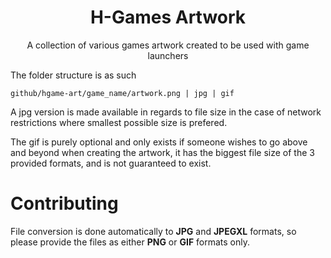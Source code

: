 <div align='center'> 

  <h1>  H-Games Artwork </h1> 
  
  A collection of various games artwork created to be used with game launchers

</div>

The folder structure is as such

```
github/hgame-art/game_name/artwork.png | jpg | gif
```

A jpg version is made available in regards to file size in the case of network restrictions where smallest possible size is prefered. 

The gif is purely optional and only exists if someone wishes to go above and beyond when creating the artwork, it has the biggest file size of the 3 provided formats, and is not guaranteed to exist.

# Contributing

File conversion is done automatically to **JPG** and **JPEGXL** formats, so please provide the files as either **PNG** or **GIF** formats only.
